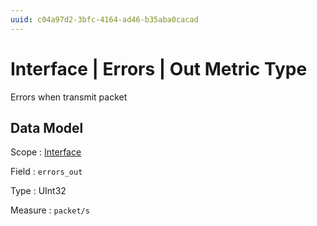```yaml
---
uuid: c04a97d2-3bfc-4164-ad46-b35aba0cacad
---
```

# Interface | Errors | Out Metric Type

Errors when transmit packet

## Data Model

Scope
: [Interface](../../../metric-scopes-reference/interface.md)

Field
: `errors_out`

Type
: UInt32

Measure
: `packet/s`
